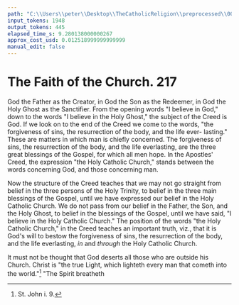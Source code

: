 ```yaml
---
path: "C:\\Users\\peter\\Desktop\\TheCatholicReligion\\preprocessed\\00236.jpg"
input_tokens: 1948
output_tokens: 445
elapsed_time_s: 9.280138000000267
approx_cost_usd: 0.012518999999999999
manual_edit: false
---
```

# The Faith of the Church. 217

God the Father as the Creator, in God the Son
as the Redeemer, in God the Holy Ghost as
the Sanctifier. From the opening words "I
believe in God," down to the words "I believe
in the Holy Ghost," the subject of the Creed
is God. If we look on to the end of the Creed
we come to the words, "the forgiveness of sins,
the resurrection of the body, and the life ever-
lasting." These are matters in which man is
chiefly concerned. The forgiveness of sins, the
resurrection of the body, and the life everlasting,
are the three great blessings of the Gospel, for
which all men hope. In the Apostles' Creed,
the expression "the Holy Catholic Church,"
stands between the words concerning God, and
those concerning man.

Now the structure of the Creed teaches that
we may not go straight from belief in the three
persons of the Holy Trinity, to belief in the
three main blessings of the Gospel, until we
have expressed our belief in the Holy Catholic
Church. We do not pass from our belief in the
Father, the Son, and the Holy Ghost, to belief
in the blessings of the Gospel, until we have
said, "I believe in the Holy Catholic Church."
The position of the words "the Holy Catholic
Church," in the Creed teaches an important
truth, viz., that it is God's will to bestow the
forgiveness of sins, the resurrection of the body,
and the life everlasting, *in* and *through* the Holy
Catholic Church.

It must not be thought that God deserts all
those who are outside his Church. Christ is
"the true Light, which lighteth every man that
cometh into the world."[^1] "The Spirit breatheth

[^1]: St. John i. 9.